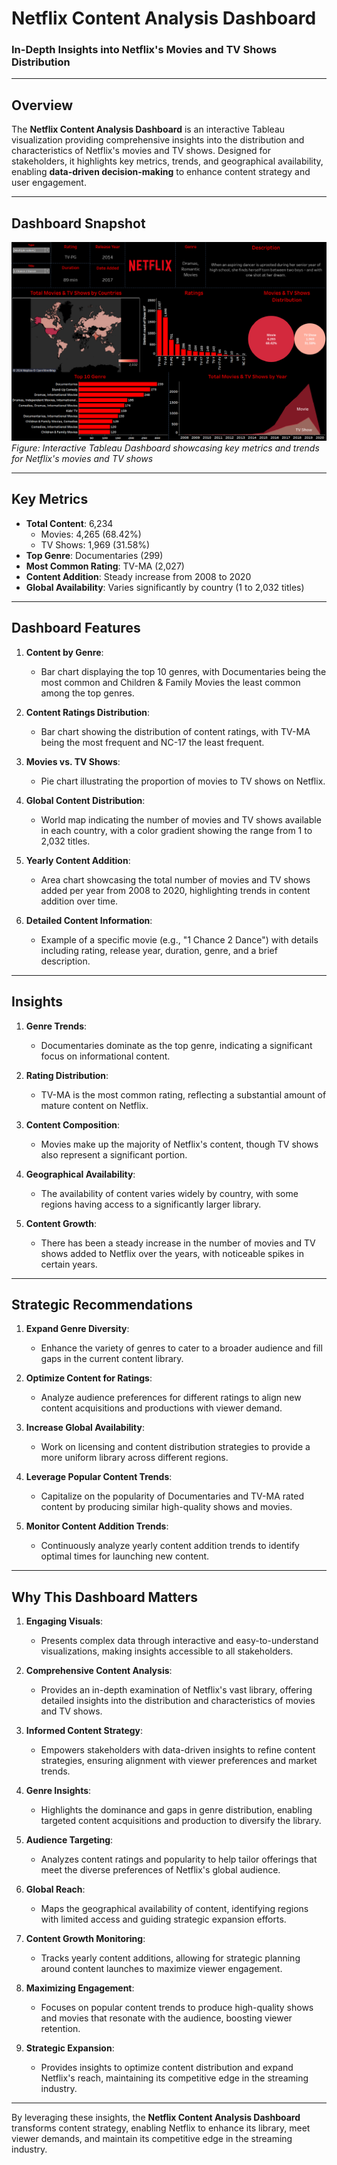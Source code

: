 # **Netflix Content Analysis Dashboard**  
### **In-Depth Insights into Netflix's Movies and TV Shows Distribution**  

---

## **Overview**  
The **Netflix Content Analysis Dashboard** is an interactive Tableau visualization providing comprehensive insights into the distribution and characteristics of Netflix's movies and TV shows. Designed for stakeholders, it highlights key metrics, trends, and geographical availability, enabling **data-driven decision-making** to enhance content strategy and user engagement.

---

## **Dashboard Snapshot**  

![Netflix Content Analysis Dashboard](Dashboard_Image.png)  
*Figure: Interactive Tableau Dashboard showcasing key metrics and trends for Netflix's movies and TV shows*  

---

## **Key Metrics**  
- **Total Content**: 6,234  
   - Movies: 4,265 (68.42%)  
   - TV Shows: 1,969 (31.58%)  
- **Top Genre**: Documentaries (299)  
- **Most Common Rating**: TV-MA (2,027)  
- **Content Addition**: Steady increase from 2008 to 2020  
- **Global Availability**: Varies significantly by country (1 to 2,032 titles)

---

## **Dashboard Features**  

1. **Content by Genre**:  
   - Bar chart displaying the top 10 genres, with Documentaries being the most common and Children & Family Movies the least common among the top genres.

2. **Content Ratings Distribution**:  
   - Bar chart showing the distribution of content ratings, with TV-MA being the most frequent and NC-17 the least frequent.

3. **Movies vs. TV Shows**:  
   - Pie chart illustrating the proportion of movies to TV shows on Netflix.

4. **Global Content Distribution**:  
   - World map indicating the number of movies and TV shows available in each country, with a color gradient showing the range from 1 to 2,032 titles.

5. **Yearly Content Addition**:  
   - Area chart showcasing the total number of movies and TV shows added per year from 2008 to 2020, highlighting trends in content addition over time.

6. **Detailed Content Information**:  
   - Example of a specific movie (e.g., "1 Chance 2 Dance") with details including rating, release year, duration, genre, and a brief description.

---

## **Insights**  

1. **Genre Trends**:  
   - Documentaries dominate as the top genre, indicating a significant focus on informational content.

2. **Rating Distribution**:  
   - TV-MA is the most common rating, reflecting a substantial amount of mature content on Netflix.

3. **Content Composition**:  
   - Movies make up the majority of Netflix's content, though TV shows also represent a significant portion.

4. **Geographical Availability**:  
   - The availability of content varies widely by country, with some regions having access to a significantly larger library.

5. **Content Growth**:  
   - There has been a steady increase in the number of movies and TV shows added to Netflix over the years, with noticeable spikes in certain years.

---

## **Strategic Recommendations**  

1. **Expand Genre Diversity**:  
   - Enhance the variety of genres to cater to a broader audience and fill gaps in the current content library.

2. **Optimize Content for Ratings**:  
   - Analyze audience preferences for different ratings to align new content acquisitions and productions with viewer demand.

3. **Increase Global Availability**:  
   - Work on licensing and content distribution strategies to provide a more uniform library across different regions.

4. **Leverage Popular Content Trends**:  
   - Capitalize on the popularity of Documentaries and TV-MA rated content by producing similar high-quality shows and movies.

5. **Monitor Content Addition Trends**:  
   - Continuously analyze yearly content addition trends to identify optimal times for launching new content.

---

## **Why This Dashboard Matters**  
1. **Engaging Visuals**:  
      - Presents complex data through interactive and easy-to-understand visualizations, making insights accessible to all stakeholders.

2. **Comprehensive Content Analysis**:  
      - Provides an in-depth examination of Netflix's vast library, offering detailed insights into the distribution and characteristics of movies and TV shows.

3. **Informed Content Strategy**:  
      - Empowers stakeholders with data-driven insights to refine content strategies, ensuring alignment with viewer preferences and market trends.

4. **Genre Insights**:  
      - Highlights the dominance and gaps in genre distribution, enabling targeted content acquisitions and production to diversify the library.

5. **Audience Targeting**:  
      - Analyzes content ratings and popularity to help tailor offerings that meet the diverse preferences of Netflix's global audience.

6. **Global Reach**:  
      - Maps the geographical availability of content, identifying regions with limited access and guiding strategic expansion efforts.

7. **Content Growth Monitoring**:  
      - Tracks yearly content additions, allowing for strategic planning around content launches to maximize viewer engagement.

8. **Maximizing Engagement**:  
      - Focuses on popular content trends to produce high-quality shows and movies that resonate with the audience, boosting viewer retention.

9. **Strategic Expansion**:  
      - Provides insights to optimize content distribution and expand Netflix's reach, maintaining its competitive edge in the streaming industry.

---

By leveraging these insights, the **Netflix Content Analysis Dashboard** transforms content strategy, enabling Netflix to enhance its library, meet viewer demands, and maintain its competitive edge in the streaming industry.
